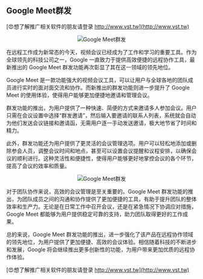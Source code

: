 ## **Google Meet群发**

[😍想了解推广相关软件的朋友请登录 http://www.vst.tw](http://www.vst.tw)

 <center><img src="https://vst.tw/MP4/tuiguang/png/3.png" alt="Google Meet群发"></center>

在远程工作成为新常态的今天，视频会议已经成为了工作和学习的重要工具。作为全球领先的科技公司之一，Google 一直致力于提供高效便捷的远程协作工具，最新推出的 Google Meet 群发功能再次彰显了其在这一领域的领先地位。

Google Meet 是一款功能强大的视频会议工具，可以让用户与全球各地的团队成员进行实时的面对面交流和协作。而新推出的群发功能则进一步提升了 Google Meet 的使用体验，使得用户能够更加便捷地邀请和管理会议。

群发功能的推出，为用户提供了一种快速、简便的方式来邀请多人参加会议。用户只需在会议设置中选择“群发邀请”，然后输入要邀请的联系人列表，系统就会自动为他们发送会议链接和邀请函，无需用户逐一手动发送邀请，极大地节省了时间和精力。

此外，群发功能还为用户提供了更灵活的会议管理选项。用户可以轻松地添加或删除参会人员，调整会议时间和地点，甚至可以设置会议提醒和议程安排，以确保会议的顺利进行。这种灵活性和便捷性，使得用户能够更好地掌控会议的各个环节，提高了会议的效率和质量。

 <center><img src="https://vst.tw/MP4/tuiguang/png/4.png" alt="Google Meet群发"></center>

对于团队协作来说，高效的会议管理是至关重要的。Google Meet 群发功能的推出，为团队成员之间的沟通和协作提供了更加便捷的工具，有助于提升团队的整体效率和生产力。无论是在日常工作中召开会议，还是在紧急情况下协调应对措施，Google Meet 都能够为用户提供稳定可靠的支持，助力团队取得更好的工作成果。

总的来说，Google Meet 群发功能的推出，进一步强化了该产品在远程协作领域的领先地位，为用户提供了更加便捷、高效的会议体验。相信随着科技的不断进步和发展，Google 将会继续推出更多创新性的功能，为用户带来更加优质的远程协作体验。

[😍想了解推广相关软件的朋友请登录 http://www.vst.tw](http://www.vst.tw)



